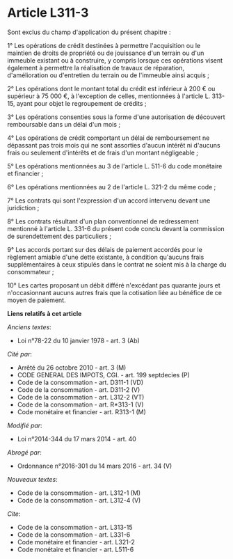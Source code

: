 # Article L311-3

Sont exclus du champ d'application du présent chapitre : 

1° Les opérations de crédit destinées à permettre l'acquisition ou le maintien de droits de propriété ou de jouissance d'un
terrain ou d'un immeuble existant ou à construire, y compris lorsque ces opérations visent également à permettre la
réalisation de travaux de réparation, d'amélioration ou d'entretien du terrain ou de l'immeuble ainsi acquis ; 

2° Les opérations dont le montant total du crédit est inférieur à 200 € ou supérieur à 75 000 €, à l'exception de celles,
mentionnées à l'article L. 313-15, ayant pour objet le regroupement de crédits ; 

3° Les opérations consenties sous la forme d'une autorisation de découvert remboursable dans un délai d'un mois ; 

4° Les opérations de crédit comportant un délai de remboursement ne dépassant pas trois mois qui ne sont assorties d'aucun
intérêt ni d'aucuns frais ou seulement d'intérêts et de frais d'un montant négligeable ; 

5° Les opérations mentionnées au 3 de l'article L. 511-6 du code monétaire et financier ; 

6° Les opérations mentionnées au 2 de l'article L. 321-2 du même code ; 

7° Les contrats qui sont l'expression d'un accord intervenu devant une juridiction ; 

8° Les contrats résultant d'un plan conventionnel de redressement mentionné à l'article L. 331-6 du présent code conclu
devant la commission de surendettement des particuliers ; 

9° Les accords portant sur des délais de paiement accordés pour le règlement amiable d'une dette existante, à condition
qu'aucuns frais supplémentaires à ceux stipulés dans le contrat ne soient mis à la charge du consommateur ; 

10° Les cartes proposant un débit différé n'excédant pas quarante jours et n'occasionnant aucuns autres frais que la
cotisation liée au bénéfice de ce moyen de paiement.

**Liens relatifs à cet article**

_Anciens textes_:

  - Loi n°78-22 du 10 janvier 1978 - art. 3 (Ab)

_Cité par_:

  - Arrêté du 26 octobre 2010 - art. 3 (M)
  - CODE GENERAL DES IMPOTS, CGI. - art. 199 septdecies (P)
  - Code de la consommation - art. D311-1 (VD)
  - Code de la consommation - art. D311-2 (V)
  - Code de la consommation - art. L312-2 (VT)
  - Code de la consommation - art. R*313-1 (V)
  - Code monétaire et financier - art. R313-1 (M)

_Modifié par_:

  - Loi n°2014-344 du 17 mars 2014 - art. 40

_Abrogé par_:

  - Ordonnance n°2016-301 du 14 mars 2016 - art. 34 (V)

_Nouveaux textes_:

  - Code de la consommation - art. L312-1 (M)
  - Code de la consommation - art. L312-4 (V)

_Cite_:

  - Code de la consommation - art. L313-15
  - Code de la consommation - art. L331-6
  - Code monétaire et financier - art. L321-2
  - Code monétaire et financier - art. L511-6
